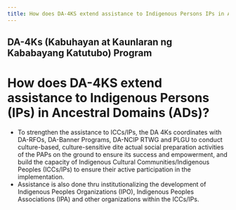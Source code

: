 ```yaml
---
title: How does DA-4KS extend assistance to Indigenous Persons IPs in Ancestral Domains ADs
---
```


## DA-4Ks (Kabuhayan at Kaunlaran ng Kababayang Katutubo) Program

# How does DA-4KS extend assistance to Indigenous Persons (IPs) in Ancestral Domains (ADs)?


 - To strengthen the assistance to ICCs/IPs, the DA 4Ks coordinates with DA-RFOs, DA-Banner Programs, DA-NCIP RTWG and PLGU to conduct culture-based, culture-sensitive dite actual social preparation activities of the PAPs on the ground to ensure its success and empowerment, and build the capacity of Indigenous Cultural Communities/Indigenous Peoples (ICCs/IPs) to ensure their active participation in the implementation. 
 - Assistance is also done thru institutionalizing the development of Indigenous Peoples Organizations (IPO), Indigenous Peoples Associations (IPA) and other organizations within the ICCs/IPs.
